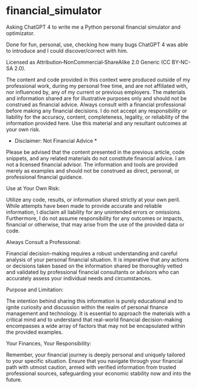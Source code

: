 # financial_simulator
Asking ChatGPT 4 to write me a Python personal financial simulator and optimizator.

Done for fun, personal, use, checking how many bugs ChatGPT 4 was able to introduce and I could discover/correct with him.  

Licensed as Attribution‑NonCommercial‑ShareAlike 2.0 Generic (CC BY-NC-SA 2.0).

The content and code provided in this context were produced outside of my professional work, during my personal free time, and are not affiliated with, nor influenced by, any of my current or previous employers. The materials and information shared are for illustrative purposes only and should not be construed as financial advice. Always consult with a financial professional before making any financial decisions. I do not accept any responsibility or liability for the accuracy, content, completeness, legality, or reliability of the information provided here. Use this material and any resultant outcomes at your own risk.


* Disclaimer: Not Financial Advice * 

Please be advised that the content presented in the previous article, code snippets, and any related materials do not constitute financial advice. I am not a licensed financial advisor. The information and tools are provided merely as examples and should not be construed as direct, personal, or professional financial guidance.

Use at Your Own Risk:

Utilize any code, results, or information shared strictly at your own peril. While attempts have been made to provide accurate and reliable information, I disclaim all liability for any unintended errors or omissions. Furthermore, I do not assume responsibility for any outcomes or impacts, financial or otherwise, that may arise from the use of the provided data or code.

Always Consult a Professional:

Financial decision-making requires a robust understanding and careful analysis of your personal financial situation. It is imperative that any actions or decisions taken based on the information shared be thoroughly vetted and validated by professional financial consultants or advisors who can accurately assess your individual needs and circumstances.

Purpose and Limitation:

The intention behind sharing this information is purely educational and to ignite curiosity and discussion within the realm of personal finance management and technology. It is essential to approach the materials with a critical mind and to understand that real-world financial decision-making encompasses a wide array of factors that may not be encapsulated within the provided examples.

Your Finances, Your Responsibility:

Remember, your financial journey is deeply personal and uniquely tailored to your specific situation. Ensure that you navigate through your financial path with utmost caution, armed with verified information from trusted professional sources, safeguarding your economic stability now and into the future.
